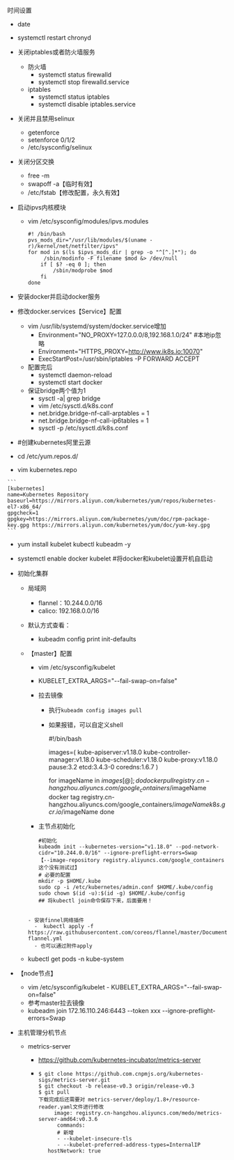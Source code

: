 时间设置

- date
- systemctl restart chronyd

- 关闭iptables或者防火墙服务

  - 防火墙
    - systemctl status firewalld
    - systemctl stop firewalld.service
  - iptables
    - systemctl status iptables
    - systemctl disable iptables.service

- 关闭并且禁用selinux

  - getenforce
  - setenforce  0/1/2
  - /etc/sysconfig/selinux

- 关闭分区交换

  - free -m
  - swapoff -a【临时有效】
  - /etc/fstab【修改配置，永久有效】

- 启动ipvs内核模块

  - vim /etc/sysconfig/modules/ipvs.modules

    ```
    #! /bin/bash
    pvs_mods_dir="/usr/lib/modules/$(uname -r)/kernel/net/netfilter/ipvs"
    for mod in $(ls $ipvs_mods_dir | grep -o "^[^.]*"); do 
         /sbin/modinfo -F filename $mod &> /dev/null
        if [ $? -eq 0 ]; then
            /sbin/modprobe $mod
        fi
    done
    ```

- 安装docker并启动docker服务

- 修改docker.services【Service】配置

  - vim  /usr/lib/systemd/system/docker.service增加
    - Environment="NO_PROXY=127.0.0.0/8,192.168.1.0/24"  #本地ip忽略
    - Environment="HTTPS_PROXY=http://www.ik8s.io:10070"  
    - ExecStartPost=/usr/sbin/iptables -P FORWARD ACCEPT
  - 配置完后
    - systemctl daemon-reload
    - systemctl start docker
  - 保证bridge两个值为1
    - sysctl -a| grep bridge
    -  vim /etc/sysctl.d/k8s.conf
      - net.bridge.bridge-nf-call-arptables = 1
      - net.bridge.bridge-nf-call-ip6tables = 1
    -  sysctl -p /etc/sysctl.d/k8s.conf    

-  \#创建kubernetes阿里云源 

  -  cd /etc/yum.repos.d/ 

  -  vim kubernetes.repo

    ```
    [kubernetes]
    name=Kubernetes Repository
    baseurl=https://mirrors.aliyun.com/kubernetes/yum/repos/kubernetes-el7-x86_64/
    gpgcheck=1
    gpgkey=https://mirrors.aliyun.com/kubernetes/yum/doc/rpm-package-key.gpg https://mirrors.aliyun.com/kubernetes/yum/doc/yum-key.gpg 
    ```

  -   yum install kubelet kubectl kubeadm -y 

  - systemctl enable docker kubelet   #将docker和kubelet设置开机自启动

- 初始化集群

  - 局域网

    - flannel：10.244.0.0/16
    - calico: 192.168.0.0/16

  - 默认方式查看：

    - kubeadm config print init-defaults

  - 【master】配置

    -  vim /etc/sysconfig/kubelet 

      -  KUBELET_EXTRA_ARGS="--fail-swap-on=false" 

    - 拉去镜像

      -  执行`kubeadm config images pull` 

      - 如果报错，可以自定义shell

        #!/bin/bash

        images=(
            kube-apiserver:v1.18.0
            kube-controller-manager:v1.18.0
            kube-scheduler:v1.18.0
            kube-proxy:v1.18.0
            pause:3.2
            etcd:3.4.3-0
            coredns:1.6.7
        )

        for imageName in ${images[@]} ; do
            docker pull registry.cn-hangzhou.aliyuncs.com/google_containers/$imageName
            docker tag registry.cn-hangzhou.aliyuncs.com/google_containers/$imageName k8s.gcr.io/$imageName
        done

    - 主节点初始化

      ```
      #初始化
      kubeadm init --kubernetes-version="v1.18.0" --pod-network-cidr="10.244.0.0/16" --ignore-preflight-errors=Swap
      【--image-repository registry.aliyuncs.com/google_containers 这个没有测试过】
      # 必要的配置
      mkdir -p $HOME/.kube
      sudo cp -i /etc/kubernetes/admin.conf $HOME/.kube/config
      sudo chown $(id -u):$(id -g) $HOME/.kube/config
      ## 将kubectl join命令保存下来，后面要用！
    ```
  
    - 安装finnel网络插件
      -  kubectl apply -f https://raw.githubusercontent.com/coreos/flannel/master/Documentation/kube-flannel.yml 
      - 也可以通过附件apply
  - kubectl get pods -n kube-system
  
- 【node节点】
  
    -  vim /etc/sysconfig/kubelet 
      -  KUBELET_EXTRA_ARGS="--fail-swap-on=false" 
    - 参考master拉去镜像
    - kubeadm join 172.16.110.246:6443 --token xxx  --ignore-preflight-errors=Swap
  
- 主机管理分机节点

  - metrics-server

    - https://github.com/kubernetes-incubator/metrics-server

    - ```
      $ git clone https://github.com.cnpmjs.org/kubernetes-sigs/metrics-server.git
      $ git checkout -b release-v0.3 origin/release-v0.3
      $ git pull
      下载完成后还需要对 metrics-server/deploy/1.8+/resource-reader.yaml文件进行修改
           image: registry.cn-hangzhou.aliyuncs.com/medo/metrics-server-amd64:v0.3.6
            commands:
            # 新增
            - --kubelet-insecure-tls
            - --kubelet-preferred-address-types=InternalIP
         hostNetwork: true 
      ```